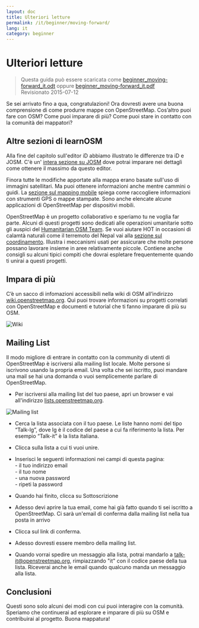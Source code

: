 ```yaml
---
layout: doc
title: Ulteriori letture
permalink: /it/beginner/moving-forward/
lang: it
category: beginner
---
```


Ulteriori letture
===============

> Questa guida  può essere scaricata come [beginner_moving-forward_it.odt](/files/beginner_moving-forward_it.odt) oppure [beginner_moving-forward_it.pdf](/files/beginner_moving-forward_it.pdf)  
> Revisionato 2015-07-12  

Se sei arrivato fino a qua, congratulazioni! Ora dovresti avere una buona comprensione di come produrre mappe con OpenStreetMap. Cos’altro puoi fare con OSM? Come puoi imparare di più? Come puoi stare in contatto con la comunità dei mappatori?  

Altre sezioni di learnOSM
---------------------------

Alla fine del capitolo sull'editor iD abbiamo illustrato le differenze tra iD e JOSM.  C'è un' [intera sezione su JOSM](/it/josm/) dove potrai imparare nei dettagli come ottenere il massimo da questo editor.  

Finora tutte le modifiche apportate alla mappa erano basate sull'uso di immagini satellitari. Ma puoi ottenere informazioni anche mentre cammini o guidi. La [sezione sul mapping mobile](/it/mobile-mapping/) spiega come raccogliere informazioni con strumenti GPS o mappe stampate. Sono anche elencate alcune applicazioni di OpenStreetMap per dispositivi mobili.  

OpenStreetMap è un progetto collaborativo e speriamo tu ne voglia far parte. Alcuni di questi progetti sono dedicati alle operazioni umanitarie sotto gli auspici del [Humanitarian OSM Team](http://hotosm.org). Se vuoi aiutare HOT in occasioni di calamtà naturali come il terremoto del Nepal vai alla [sezione sul coordinamento](/it/coordination/). Illustra i meccanismi usati per assicurare che molte persone possano lavorare insieme in aree relativamente piccole. Contiene anche consigli su alcuni tipici compiti che dovrai espletare frequentemente quando ti unirai a questi progetti.  


Impara di più
----------

C’è un sacco di infomazioni accessibili nella wiki di OSM all’indirizzo [wiki.openstreetmap.org](http://wiki.openstreetmap.org/). Qui puoi trovare informazioni su progetti correlati con OpenStreetMap e documenti e tutorial che ti fanno imparare di più su OSM.  

![Wiki][]

<!-- also more info on this site once it is prepared -->

Mailing List
------------

Il modo migliore di entrare in contatto con la community di utenti di OpenStreetMap è iscriversi alla mailing list locale. Molte persone si iscrivono usando la propria email. Una volta che sei iscritto, puoi mandare una mail se hai una domanda o vuoi semplicemente parlare di OpenStreetMap.  

- Per iscriversi alla mailing list del tuo paese, apri un browser e vai all'indirizzo [lists.openstreetmap.org](http://lists.openstreetmap.org/).  

![Mailing list][]

- Cerca la lista associata con il tuo paese. Le liste hanno nomi del tipo “Talk-lg”, dove lg è il codice del paese a cui fa riferimento la lista. Per esempio “Talk-it” è la lista italiana.  

- Clicca sulla lista a cui ti vuoi unire.  
-   Inserisci le seguenti informazioni nei campi di questa pagina:  
        - il tuo indirizzo email  
        - il tuo nome  
        - una nuova password  
        - ripeti la password  
- Quando hai finito, clicca su Sottoscrizione
- Adesso devi aprire la tua email, come hai già fatto quando ti sei iscritto a OpenStreetMap. Ci sarà un'email di conferma dalla mailing list nella tua posta in arrivo  
- Clicca sul link di conferma.  
- Adesso dovresti essere membro della mailing list.  
- Quando vorrai spedire un messaggio alla lista, potrai mandarlo a [talk-it@openstreetmap.org](mailto:talk-it@openstreetmap.org), rimpiazzando "it" con il codice paese della tua lista. Riceverai anche le email quando qualcuno manda un messaggio alla lista.  

<!-- maybe expand and put this back later
MapOSMatic
----------

One such project is called MapOSMatic, which you can access through your
internet browser at [maposmatic.org](http://www.maposmatic.org/). This
is a simple tool for printing a map of any area you choose. It will
automatically create the map, along with a grid over the map, and an
index of locations that are included in the area.

![MapOSMatic][]
-->


Conclusioni
-------

Questi sono solo alcuni dei modi con cui puoi interagire con la comunità. Speriamo che continuerai ad esplorare e imparare di più su OSM e contribuirai al progetto. Buona mappatura!


[MapOSMatic]: /images/beginner/maposmatic-homepage.png
[Wiki]: /images/beginner/osm-wiki.png
[Mailing list]: /images/beginner/osm-mailing-lists.png